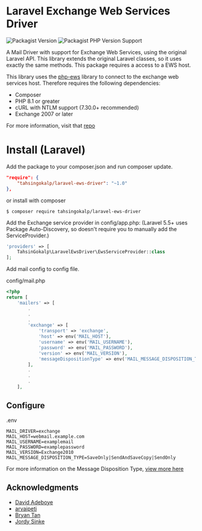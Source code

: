 Laravel Exchange Web Services Driver
====

![Packagist Version](https://img.shields.io/tahsingokalp/v/adeboyed/laravel-ews-driver)
![Packagist PHP Version Support](https://img.shields.io/packagist/php-v/tahsingokalp/laravel-ews-driver)


A Mail Driver with support for Exchange Web Services, using the original Laravel API. This library extends the original Laravel classes, so it uses exactly the same methods.
This package requires a access to a EWS host.

This library uses the [php-ews](https://github.com/jamesiarmes/php-ews/) library to connect to the exchange web services host.
Therefore requires the following dependencies:

* Composer
* PHP 8.1 or greater
* cURL with NTLM support (7.30.0+ recommended)
* Exchange 2007 or later

For more information, visit that [repo](https://github.com/jamesiarmes/php-ews/)

# Install (Laravel)

Add the package to your composer.json and run composer update.
```json
"require": {
    "tahsingokalp/laravel-ews-driver": "~1.0"
},
```

or install with composer
```
$ composer require tahsingokalp/laravel-ews-driver
```

Add the Exchange service provider in config/app.php:
(Laravel 5.5+ uses Package Auto-Discovery, so doesn't require you to manually add the ServiceProvider.)
```php
'providers' => [
    TahsinGokalp\LaravelEwsDriver\EwsServiceProvider::class
];
```

Add mail config to config file.

config/mail.php
```php
<?php
return [
    'mailers' => [
        .
        .
        .
        'exchange' => [
            'transport' => 'exchange',
            'host' => env('MAIL_HOST'),
            'username' => env('MAIL_USERNAME'),
            'password' => env('MAIL_PASSWORD'),
            'version' => env('MAIL_VERSION'),
            'messageDispositionType' => env('MAIL_MESSAGE_DISPOSITION_TYPE'),
        ],
        .
        .
        .
    ],

```

## Configure

.env
```
MAIL_DRIVER=exchange
MAIL_HOST=webmail.example.com
MAIL_USERNAME=examplemail
MAIL_PASSWORD=examplepassword
MAIL_VERSION=Exchange2010
MAIL_MESSAGE_DISPOSITION_TYPE=SaveOnly|SendAndSaveCopy|SendOnly
```

For more information on the Message Disposition Type, [view more here](https://github.com/jamesiarmes/php-ews/blob/master/src/Enumeration/MessageDispositionType.php)

## Acknowledgments

* [David Adeboye](https://github.com/adeboyed)
* [arvaipeti](https://github.com/arvaipeti)
* [Bryan Tan](https://github.com/bryanthw1020)
* [Jordy Sinke](https://github.com/jordysinke)
